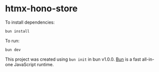 # htmx-hono-store

To install dependencies:

```bash
bun install
```

To run:

```bash
bun dev
```

This project was created using `bun init` in bun v1.0.0. [Bun](https://bun.sh) is a fast all-in-one JavaScript runtime.
